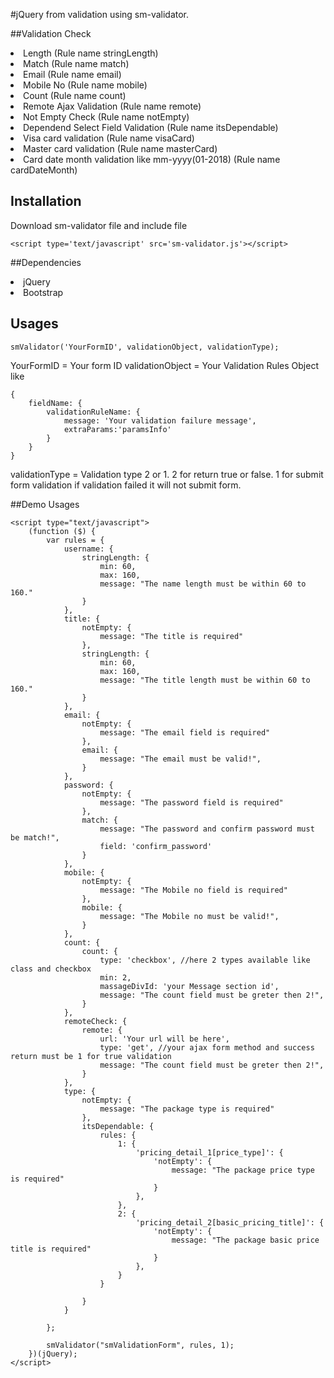 #jQuery from validation using sm-validator.

##Validation Check
<li>Length (Rule name stringLength)</li>
<li>Match (Rule name match)</li>
<li>Email (Rule name email)</li>
<li>Mobile No (Rule name mobile)</li>
<li>Count (Rule name count)</li>
<li>Remote Ajax Validation (Rule name remote)</li>
<li>Not Empty Check (Rule name notEmpty)</li>
<li>Dependend Select Field Validation (Rule name itsDependable)</li>
<li>Visa card validation (Rule name visaCard)</li>
<li>Master card validation (Rule name masterCard)</li>
<li>Card date month validation like mm-yyyy(01-2018) (Rule name cardDateMonth)</li>

## Installation
Download sm-validator file and include file
```
<script type='text/javascript' src='sm-validator.js'></script>
```
##Dependencies
<li>jQuery</li>
<li>Bootstrap</li>

## Usages
```
smValidator('YourFormID', validationObject, validationType);
```
YourFormID = Your form ID
validationObject = Your Validation Rules Object like 
```
{
    fieldName: {
        validationRuleName: {
            message: 'Your validation failure message',
            extraParams:'paramsInfo'
        }
    }
}
```
validationType = Validation type 2 or 1. 2 for return true or false. 1 for submit form validation if validation failed it will not submit form.

##Demo Usages
```
<script type="text/javascript">
    (function ($) {
        var rules = {
            username: {
                stringLength: {
                    min: 60,
                    max: 160,
                    message: "The name length must be within 60 to 160."
                }
            },
            title: {
                notEmpty: {
                    message: "The title is required"
                },
                stringLength: {
                    min: 60,
                    max: 160,
                    message: "The title length must be within 60 to 160."
                }
            },
            email: {
                notEmpty: {
                    message: "The email field is required"
                },
                email: {
                    message: "The email must be valid!",
                }
            },
            password: {
                notEmpty: {
                    message: "The password field is required"
                },
                match: {
                    message: "The password and confirm password must be match!",
                    field: 'confirm_password'
                }
            },
            mobile: {
                notEmpty: {
                    message: "The Mobile no field is required"
                },
                mobile: {
                    message: "The Mobile no must be valid!",
                }
            },
            count: {
                count: {
                    type: 'checkbox', //here 2 types available like class and checkbox
                    min: 2,
                    massageDivId: 'your Message section id',
                    message: "The count field must be greter then 2!",
                }
            },
            remoteCheck: {
                remote: {
                    url: 'Your url will be here',
                    type: 'get', //your ajax form method and success return must be 1 for true validation
                    message: "The count field must be greter then 2!",
                }
            },
            type: {
                notEmpty: {
                    message: "The package type is required"
                },
                itsDependable: {
                    rules: {
                        1: {
                            'pricing_detail_1[price_type]': {
                                'notEmpty': {
                                    message: "The package price type is required"
                                }
                            },
                        },
                        2: {
                            'pricing_detail_2[basic_pricing_title]': {
                                'notEmpty': {
                                    message: "The package basic price title is required"
                                }
                            },
                        }
                    }

                }
            }

        };

        smValidator("smValidationForm", rules, 1);
    })(jQuery);
</script>
```
